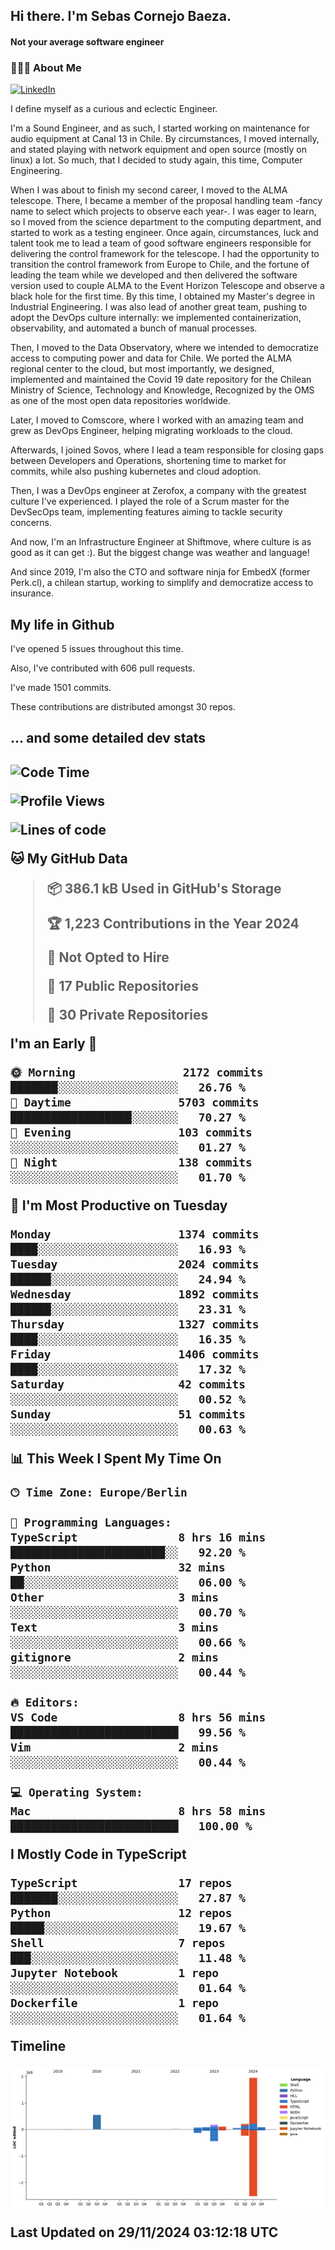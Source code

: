 <h2> Hi there.  I'm Sebas Cornejo Baeza.</h2>
<h4> Not your average software engineer</h4>
<h3> 👨🏻‍💻 About Me </h3>
<a href="http://linkedin.com/in/sebastian-cornejo-baeza/"><img alt="LinkedIn" src="https://img.shields.io/badge/Sebas%20Cornejo%20-informational?style=appveyor&logo=linkedin"></a>


I define myself as a curious and eclectic Engineer.

I'm a Sound Engineer, and as such, I started working on maintenance for audio equipment at Canal 13 in Chile.
By circumstances, I moved internally, and stated playing with network equipment and open source (mostly on linux) 
a lot. So much, that I decided to study again, this time, Computer Engineering.

When I was about to finish my second career, I moved to the ALMA telescope. There, I became a member of the proposal handling team
-fancy name to select which projects to observe each year-. 
I was eager to learn, so I moved from the science department to the computing department, and started to work as 
a testing engineer. Once again, circumstances, luck and talent took me to lead a team of good software engineers 
responsible for delivering the control framework for the telescope. I had the opportunity to transition the control framework from
Europe to Chile, and the fortune of leading the team while we developed and then delivered the software
version used to couple ALMA to the Event Horizon Telescope and observe a black hole for the first time.
By this time, I obtained my Master's degree in Industrial Engineering.
I was also lead of another great team, pushing to adopt the DevOps culture internally: we implemented containerization, observability, and automated a bunch of manual processes.

Then, I moved to the Data Observatory, where we intended to democratize access to computing power
and data for Chile. We ported the ALMA regional center to the cloud, but most importantly, we designed, implemented
and maintained the Covid 19 date repository for the Chilean Ministry of Science, Technology and Knowledge, Recognized by the OMS as one of the most open
data repositories worldwide.

Later, I moved to Comscore, where I worked with an amazing team and grew as DevOps Engineer, helping migrating workloads to the cloud.

Afterwards, I joined Sovos, where I lead a team responsible for closing gaps between Developers and Operations, shortening time to market for commits, while
also pushing kubernetes and cloud adoption.

Then, I was a DevOps engineer at Zerofox, a company with the greatest culture I've experienced. I played the role of a Scrum master for the DevSecOps team,
implementing features aiming to tackle security concerns.

And now, I'm an Infrastructure Engineer at Shiftmove, where culture is as good as it can get :). But the biggest change was weather and language!
 
And since 2019, I'm also the CTO and software ninja for EmbedX (former Perk.cl), a chilean startup, working to simplify and democratize access to insurance.

<h2> My life in Github </h2>

I've opened 5 issues throughout this time.

Also, I've contributed with 606 pull requests.

I've made 1501 commits.

These contributions are distributed amongst 30 repos.

<h2>... and some detailed dev stats<h2>

<!--START_SECTION:waka-->
![Code Time](http://img.shields.io/badge/Code%20Time-973%20hrs%2036%20mins-blue)

![Profile Views](http://img.shields.io/badge/Profile%20Views-0-blue)

![Lines of code](https://img.shields.io/badge/From%20Hello%20World%20I%27ve%20Written-3.2%20million%20lines%20of%20code-blue)

**🐱 My GitHub Data** 

> 📦 386.1 kB Used in GitHub's Storage 
 > 
> 🏆 1,223 Contributions in the Year 2024
 > 
> 🚫 Not Opted to Hire
 > 
> 📜 17 Public Repositories 
 > 
> 🔑 30 Private Repositories 
 > 
**I'm an Early 🐤** 

```text
🌞 Morning                2172 commits        ███████░░░░░░░░░░░░░░░░░░   26.76 % 
🌆 Daytime                5703 commits        ██████████████████░░░░░░░   70.27 % 
🌃 Evening                103 commits         ░░░░░░░░░░░░░░░░░░░░░░░░░   01.27 % 
🌙 Night                  138 commits         ░░░░░░░░░░░░░░░░░░░░░░░░░   01.70 % 
```
📅 **I'm Most Productive on Tuesday** 

```text
Monday                   1374 commits        ████░░░░░░░░░░░░░░░░░░░░░   16.93 % 
Tuesday                  2024 commits        ██████░░░░░░░░░░░░░░░░░░░   24.94 % 
Wednesday                1892 commits        ██████░░░░░░░░░░░░░░░░░░░   23.31 % 
Thursday                 1327 commits        ████░░░░░░░░░░░░░░░░░░░░░   16.35 % 
Friday                   1406 commits        ████░░░░░░░░░░░░░░░░░░░░░   17.32 % 
Saturday                 42 commits          ░░░░░░░░░░░░░░░░░░░░░░░░░   00.52 % 
Sunday                   51 commits          ░░░░░░░░░░░░░░░░░░░░░░░░░   00.63 % 
```


📊 **This Week I Spent My Time On** 

```text
🕑︎ Time Zone: Europe/Berlin

💬 Programming Languages: 
TypeScript               8 hrs 16 mins       ███████████████████████░░   92.20 % 
Python                   32 mins             ██░░░░░░░░░░░░░░░░░░░░░░░   06.00 % 
Other                    3 mins              ░░░░░░░░░░░░░░░░░░░░░░░░░   00.70 % 
Text                     3 mins              ░░░░░░░░░░░░░░░░░░░░░░░░░   00.66 % 
gitignore                2 mins              ░░░░░░░░░░░░░░░░░░░░░░░░░   00.44 % 

🔥 Editors: 
VS Code                  8 hrs 56 mins       █████████████████████████   99.56 % 
Vim                      2 mins              ░░░░░░░░░░░░░░░░░░░░░░░░░   00.44 % 

💻 Operating System: 
Mac                      8 hrs 58 mins       █████████████████████████   100.00 % 
```

**I Mostly Code in TypeScript** 

```text
TypeScript               17 repos            ███████░░░░░░░░░░░░░░░░░░   27.87 % 
Python                   12 repos            █████░░░░░░░░░░░░░░░░░░░░   19.67 % 
Shell                    7 repos             ███░░░░░░░░░░░░░░░░░░░░░░   11.48 % 
Jupyter Notebook         1 repo              ░░░░░░░░░░░░░░░░░░░░░░░░░   01.64 % 
Dockerfile               1 repo              ░░░░░░░░░░░░░░░░░░░░░░░░░   01.64 % 
```



**Timeline**

![Lines of Code chart](https://raw.githubusercontent.com/scornejob/scornejob/master/assets/bar_graph.png)


 Last Updated on 29/11/2024 03:12:18 UTC
<!--END_SECTION:waka-->

